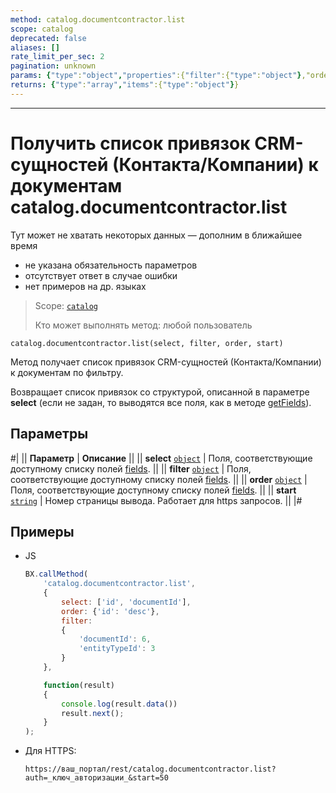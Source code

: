 ```yaml
---
method: catalog.documentcontractor.list
scope: catalog
deprecated: false
aliases: []
rate_limit_per_sec: 2
pagination: unknown
params: {"type":"object","properties":{"filter":{"type":"object"},"order":{"type":"object"},"select":{"type":"array","items":{"type":"string"}},"start":{"type":["integer","string"]}}}
returns: {"type":"array","items":{"type":"object"}}
---
```



---

# Получить список привязок CRM-сущностей (Контакта/Компании) к документам catalog.documentcontractor.list



Тут может не хватать некоторых данных — дополним в ближайшее время







- не указана обязательность параметров
- отсутствует ответ в случае ошибки
- нет примеров на др. языках
  




> Scope: [`catalog`](../../scopes/permissions.md)
>
> Кто может выполнять метод: любой пользователь

```http
catalog.documentcontractor.list(select, filter, order, start)
```

Метод получает список привязок CRM-сущностей (Контакта/Компании) к документам по фильтру. 

Возвращает список привязок со структурой, описанной в параметре **select** (если не задан, то выводятся все поля, как в методе [getFields](catalog-documentcontractor-get-fields.md)).

## Параметры

#|
|| **Параметр** | **Описание** ||
|| **select**
[`object`](../../data-types.md) | Поля, соответствующие доступному списку полей [fields](catalog-documentcontractor-get-fields.md). ||
|| **filter**
[`object`](../../data-types.md) | Поля, соответствующие доступному списку полей [fields](catalog-documentcontractor-get-fields.md). ||
|| **order**
[`object`](../../data-types.md) | Поля, соответствующие доступному списку полей [fields](catalog-documentcontractor-get-fields.md). ||
|| **start**
[`string`](../../data-types.md) | Номер страницы вывода. Работает для https запросов. ||
|#



## Примеры



- JS
  
    ```js
    BX.callMethod(
        'catalog.documentcontractor.list',
        {
            select: ['id', 'documentId'],
            order: {'id': 'desc'},
            filter:
            {
                'documentId': 6,
                'entityTypeId': 3
            }
        },

        function(result)
        {
            console.log(result.data())
            result.next();
        }
    );
    ```
- Для HTTPS:

    ```http
    https://ваш_портал/rest/catalog.documentcontractor.list?auth=_ключ_авторизации_&start=50
    ```





